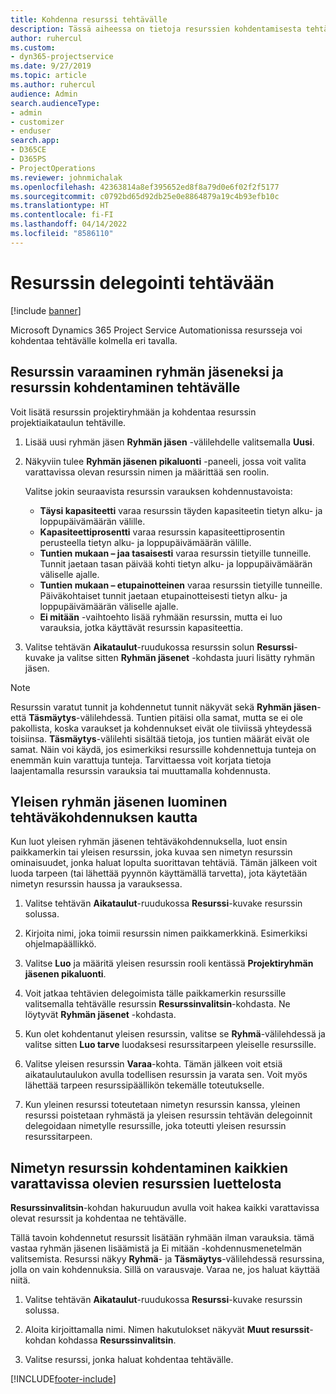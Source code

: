 ```yaml
---
title: Kohdenna resurssi tehtävälle
description: Tässä aiheessa on tietoja resurssien kohdentamisesta tehtäville.
author: ruhercul
ms.custom:
- dyn365-projectservice
ms.date: 9/27/2019
ms.topic: article
ms.author: ruhercul
audience: Admin
search.audienceType:
- admin
- customizer
- enduser
search.app:
- D365CE
- D365PS
- ProjectOperations
ms.reviewer: johnmichalak
ms.openlocfilehash: 42363814a8ef395652ed8f8a79d0e6f02f2f5177
ms.sourcegitcommit: c0792bd65d92db25e0e8864879a19c4b93efb10c
ms.translationtype: HT
ms.contentlocale: fi-FI
ms.lasthandoff: 04/14/2022
ms.locfileid: "8586110"
---
```

# <a name="assign-a-resource-to-a-task"></a>Resurssin delegointi tehtävään

[!include [banner](../includes/psa-now-project-operations.md)]

Microsoft Dynamics 365 Project Service Automationissa resursseja voi kohdentaa tehtävälle kolmella eri tavalla.

## <a name="book-a-resource-as-a-team-member-and-then-assign-the-resource-to-a-task"></a>Resurssin varaaminen ryhmän jäseneksi ja resurssin kohdentaminen tehtävälle

Voit lisätä resurssin projektiryhmään ja kohdentaa resurssin projektiaikataulun tehtäville.

1. Lisää uusi ryhmän jäsen **Ryhmän jäsen** -välilehdelle valitsemalla **Uusi**. 

2. Näkyviin tulee **Ryhmän jäsenen pikaluonti** -paneeli, jossa voit valita varattavissa olevan resurssin nimen ja määrittää sen roolin. 

    Valitse jokin seuraavista resurssin varauksen kohdennustavoista:

    - **Täysi kapasiteetti** varaa resurssin täyden kapasiteetin tietyn alku- ja loppupäivämäärän välille.
    - **Kapasiteettiprosentti** varaa resurssin kapasiteettiprosentin perusteella tietyn alku- ja loppupäivämäärän välille.
    - **Tuntien mukaan – jaa tasaisesti** varaa resurssin tietyille tunneille. Tunnit jaetaan tasan päivää kohti tietyn alku- ja loppupäivämäärän väliselle ajalle.
    - **Tuntien mukaan – etupainotteinen** varaa resurssin tietyille tunneille. Päiväkohtaiset tunnit jaetaan etupainotteisesti tietyn alku- ja loppupäivämäärän väliselle ajalle.
    - **Ei mitään** -vaihtoehto lisää ryhmään resurssin, mutta ei luo varauksia, jotka käyttävät resurssin kapasiteettia.

3. Valitse tehtävän **Aikataulut**-ruudukossa resurssin solun **Resurssi**-kuvake ja valitse sitten **Ryhmän jäsenet** -kohdasta juuri lisätty ryhmän jäsen. 

> [!NOTE]
> Resurssin varatut tunnit ja kohdennetut tunnit näkyvät sekä **Ryhmän jäsen**- että **Täsmäytys**-välilehdessä. Tuntien pitäisi olla samat, mutta se ei ole pakollista, koska varaukset ja kohdennukset eivät ole tiiviissä yhteydessä toisiinsa. **Täsmäytys**-välilehti sisältää tietoja, jos tuntien määrät eivät ole samat. Näin voi käydä, jos esimerkiksi resurssille kohdennettuja tunteja on enemmän kuin varattuja tunteja. Tarvittaessa voit korjata tietoja laajentamalla resurssin varauksia tai muuttamalla kohdennusta.

## <a name="create-a-generic-team-member-through-task-assignment"></a>Yleisen ryhmän jäsenen luominen tehtäväkohdennuksen kautta

Kun luot yleisen ryhmän jäsenen tehtäväkohdennuksella, luot ensin paikkamerkin tai yleisen resurssin, joka kuvaa sen nimetyn resurssin ominaisuudet, jonka haluat lopulta suorittavan tehtäviä. Tämän jälkeen voit luoda tarpeen (tai lähettää pyynnön käyttämällä tarvetta), jota käytetään nimetyn resurssin haussa ja varauksessa.

1. Valitse tehtävän **Aikataulut**-ruudukossa **Resurssi**-kuvake resurssin solussa.

2. Kirjoita nimi, joka toimii resurssin nimen paikkamerkkinä. Esimerkiksi ohjelmapäällikkö.

3. Valitse **Luo** ja määritä yleisen resurssin rooli kentässä **Projektiryhmän jäsenen pikaluonti**.

4. Voit jatkaa tehtävien delegoimista tälle paikkamerkin resurssille valitsemalla tehtävälle resurssin **Resurssinvalitsin**-kohdasta. Ne löytyvät **Ryhmän jäsenet** -kohdasta.

5. Kun olet kohdentanut yleisen resurssin, valitse se **Ryhmä**-välilehdessä ja valitse sitten **Luo tarve** luodaksesi resurssitarpeen yleiselle resurssille.

6. Valitse yleisen resurssin **Varaa**-kohta. Tämän jälkeen voit etsiä aikataulutaulukon avulla todellisen resurssin ja varata sen. Voit myös lähettää tarpeen resurssipäällikön tekemälle toteutukselle.

7. Kun yleinen resurssi toteutetaan nimetyn resurssin kanssa, yleinen resurssi poistetaan ryhmästä ja yleisen resurssin tehtävän delegoinnit delegoidaan nimetylle resurssille, joka toteutti yleisen resurssin resurssitarpeen.

## <a name="assign-a-named-resource-from-the-list-of-all-bookable-resources"></a>Nimetyn resurssin kohdentaminen kaikkien varattavissa olevien resurssien luettelosta

**Resurssinvalitsin**-kohdan hakuruudun avulla voit hakea kaikki varattavissa olevat resurssit ja kohdentaa ne tehtävälle.

Tällä tavoin kohdennetut resurssit lisätään ryhmään ilman varauksia. tämä vastaa ryhmän jäsenen lisäämistä ja Ei mitään -kohdennusmenetelmän valitsemista. Resurssi näkyy **Ryhmä**- ja **Täsmäytys**-välilehdessä resurssina, jolla on vain kohdennuksia. Sillä on varausvaje. Varaa ne, jos haluat käyttää niitä.

1. Valitse tehtävän **Aikataulut**-ruudukossa **Resurssi**-kuvake resurssin solussa.

2. Aloita kirjoittamalla nimi. Nimen hakutulokset näkyvät **Muut resurssit**-kohdan kohdassa **Resurssinvalitsin**.

3. Valitse resurssi, jonka haluat kohdentaa tehtävälle.



[!INCLUDE[footer-include](../includes/footer-banner.md)]
